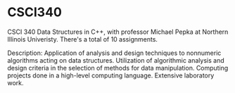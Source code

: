 # CSCI340
CSCI 340 Data Structures in C++, with professor Michael Pepka at Northern Illinois Univeristy. There's a total of 10 assignments. 

Description: Application of analysis and design techniques to nonnumeric algorithms acting on data structures. Utilization of algorithmic analysis and design criteria in the selection of methods for data manipulation. Computing projects done in a high-level computing language. Extensive laboratory work.
